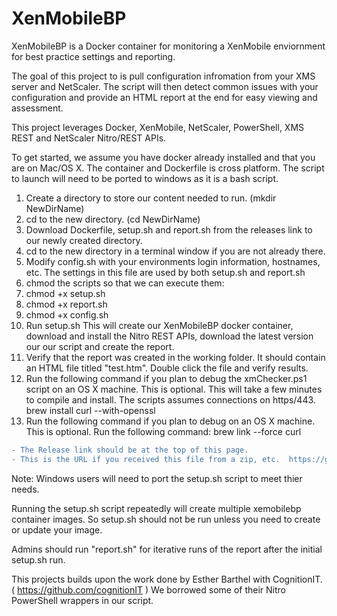 # XenMobileBP
XenMobileBP is a Docker container for monitoring a XenMobile enviornment for best practice settings and reporting.  

The goal of this project to is pull configuration infromation from your XMS server and NetScaler.  The script will then detect common issues with your configuration and provide an HTML report at the end for easy viewing and assessment.  

This project leverages Docker, XenMobile, NetScaler, PowerShell, XMS REST and NetScaler Nitro/REST APIs.

To get started, we assume you have docker already installed and that you are on Mac/OS X.  The container and Dockerfile is cross platform.  The script to launch will need to be ported to windows as it is a bash script.

1. Create a directory to store our content needed to run.  (mkdir NewDirName)
2. cd to the new directory.  (cd NewDirName)
3. Download Dockerfile, setup.sh and report.sh from the releases link to our newly created directory.
4. cd to the new directory in a terminal window if you are not already there.
5. Modify config.sh with your environments login information, hostnames, etc.  The settings in this file are used by both setup.sh and report.sh
6. chmod the scripts so that we can execute them:
6. chmod +x setup.sh
6. chmod +x report.sh
6. chmod +x config.sh
6. Run setup.sh  This will create our XenMobileBP docker container, download and install the Nitro REST APIs, download the latest version our our script and create the report.
7. Verify that the report was created in the working folder.  It should contain an HTML file titled "test.htm".  Double click the file and verify results.
8. Run the following command if you plan to debug the xmChecker.ps1 script on an OS X machine.  This is optional.  This will take a few minutes to compile and install.  The scripts assumes connections on https/443.   brew install curl --with-openssl
9. Run the following command if you plan to debug on an OS X machine.  This is optional.  Run the following command:   brew link --force curl

```diff
- The Release link should be at the top of this page.  
- This is the URL if you received this file from a zip, etc.  https://github.com/mbbowlin/XenMobileBP
```

Note:  Windows users will need to port the setup.sh script to meet thier needs.

Running the setup.sh script repeatedly will create multiple xemobilebp container images.  So setup.sh should not be run unless you need to create or update your image.

Admins should run "report.sh" for iterative runs of the report after the initial setup.sh run.

This projects builds upon the work done by Esther Barthel with CognitionIT.  ( https://github.com/cognitionIT ) We borrowed some of their Nitro PowerShell wrappers in our script.  
